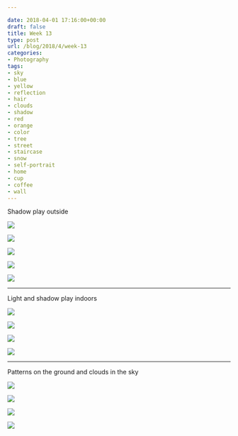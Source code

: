 ```yaml
---

date: 2018-04-01 17:16:00+00:00
draft: false
title: Week 13
type: post
url: /blog/2018/4/week-13
categories:
- Photography
tags:
- sky
- blue
- yellow
- reflection
- hair
- clouds
- shadow
- red
- orange
- color
- tree
- street
- staircase
- snow
- self-portrait
- home
- cup
- coffee
- wall
---
```


Shadow play outside



  
   ![](/images/2018-04-01-20184week-13/IMG_5093.jpg)

  

  
   ![](/images/2018-04-01-20184week-13/IMG_5094.jpg)

  

  
   ![](/images/2018-04-01-20184week-13/IMG_5095.jpg)

  

  
   ![](/images/2018-04-01-20184week-13/IMG_5068.jpg)

  

  
   ![](/images/2018-04-01-20184week-13/IMG_5092+2.jpg)

  



* * *

Light and shadow play indoors



  
   ![](/images/2018-04-01-20184week-13/IMG_5096.jpg)

  

  
   ![](/images/2018-04-01-20184week-13/IMG_5044.jpg)

  

  
   ![](/images/2018-04-01-20184week-13/IMG_5045.jpg)

  

  
   ![](/images/2018-04-01-20184week-13/IMG_5047.jpg)

  



* * *

Patterns on the ground and clouds in the sky



  
   ![](/images/2018-04-01-20184week-13/IMG_5123.jpg)

  

  
   ![](/images/2018-04-01-20184week-13/IMG_5121.jpg)

  

  
   ![](/images/2018-04-01-20184week-13/IMG_5124.jpg)

  

  
   ![](/images/2018-04-01-20184week-13/IMG_5125.jpg)

  


